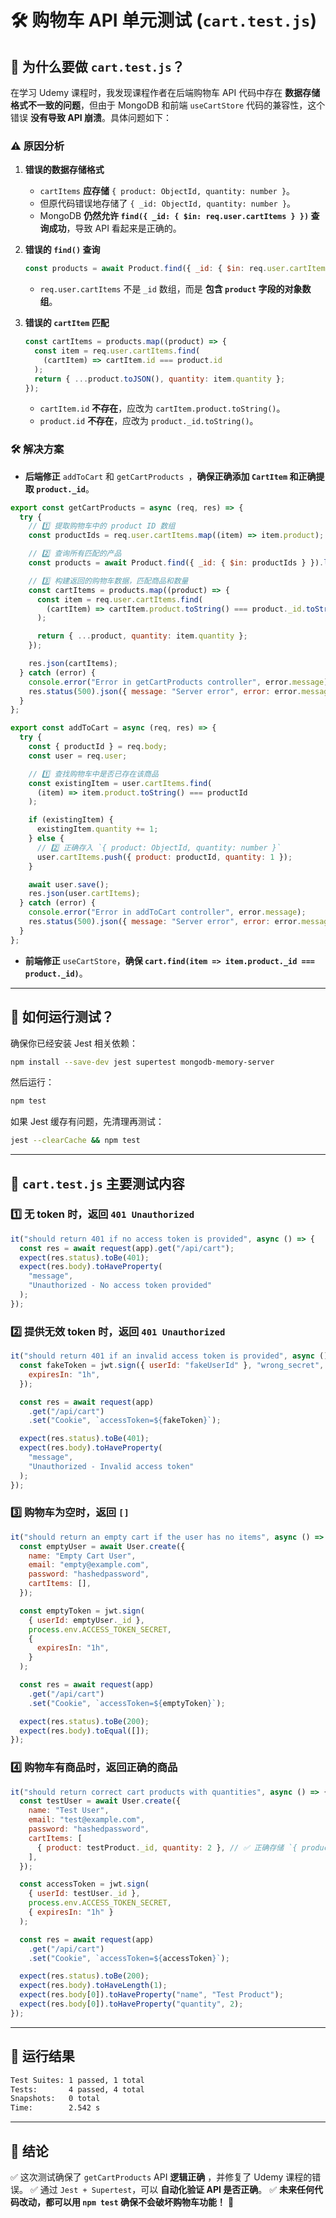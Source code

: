 # **🛠 购物车 API 单元测试 (`cart.test.js`)**

## **📌 为什么要做 `cart.test.js`？**

在学习 Udemy 课程时，我发现课程作者在后端购物车 API 代码中存在 **数据存储格式不一致的问题**，但由于 MongoDB 和前端 `useCartStore` 代码的兼容性，这个错误 **没有导致 API 崩溃**。具体问题如下：

### **⚠️ 原因分析**

1. **错误的数据存储格式**

   - `cartItems` **应存储** `{ product: ObjectId, quantity: number }`。
   - 但原代码错误地存储了 `{ _id: ObjectId, quantity: number }`。
   - MongoDB **仍然允许 `find({ _id: { $in: req.user.cartItems } })` 查询成功**，导致 API 看起来是正确的。

2. **错误的 `find()` 查询**

   ```js
   const products = await Product.find({ _id: { $in: req.user.cartItems } });
   ```

   - `req.user.cartItems` 不是 `_id` 数组，而是 **包含 `product` 字段的对象数组**。

3. **错误的 `cartItem` 匹配**

   ```js
   const cartItems = products.map((product) => {
     const item = req.user.cartItems.find(
       (cartItem) => cartItem.id === product.id
     );
     return { ...product.toJSON(), quantity: item.quantity };
   });
   ```

   - `cartItem.id` **不存在**，应改为 `cartItem.product.toString()`。
   - `product.id` **不存在**，应改为 `product._id.toString()`。

### **🛠 解决方案**

- **后端修正** `addToCart` 和 `getCartProducts `，**确保正确添加 `CartItem` 和正确提取 `product._id`**。

```javascript
export const getCartProducts = async (req, res) => {
  try {
    // 1️⃣ 提取购物车中的 product ID 数组
    const productIds = req.user.cartItems.map((item) => item.product);

    // 2️⃣ 查询所有匹配的产品
    const products = await Product.find({ _id: { $in: productIds } }).lean();

    // 3️⃣ 构建返回的购物车数据，匹配商品和数量
    const cartItems = products.map((product) => {
      const item = req.user.cartItems.find(
        (cartItem) => cartItem.product.toString() === product._id.toString()
      );

      return { ...product, quantity: item.quantity };
    });

    res.json(cartItems);
  } catch (error) {
    console.error("Error in getCartProducts controller", error.message);
    res.status(500).json({ message: "Server error", error: error.message });
  }
};

export const addToCart = async (req, res) => {
  try {
    const { productId } = req.body;
    const user = req.user;

    // 1️⃣ 查找购物车中是否已存在该商品
    const existingItem = user.cartItems.find(
      (item) => item.product.toString() === productId
    );

    if (existingItem) {
      existingItem.quantity += 1;
    } else {
      // 2️⃣ 正确存入 `{ product: ObjectId, quantity: number }`
      user.cartItems.push({ product: productId, quantity: 1 });
    }

    await user.save();
    res.json(user.cartItems);
  } catch (error) {
    console.error("Error in addToCart controller", error.message);
    res.status(500).json({ message: "Server error", error: error.message });
  }
};
```

- **前端修正** `useCartStore`，**确保 `cart.find(item => item.product._id === product._id)`**。

---

## **📌 如何运行测试？**

确保你已经安装 Jest 相关依赖：

```sh
npm install --save-dev jest supertest mongodb-memory-server
```

然后运行：

```sh
npm test
```

如果 Jest 缓存有问题，先清理再测试：

```sh
jest --clearCache && npm test
```

---

## **📌 `cart.test.js` 主要测试内容**

### **1️⃣ 无 token 时，返回 `401 Unauthorized`**

```js
it("should return 401 if no access token is provided", async () => {
  const res = await request(app).get("/api/cart");
  expect(res.status).toBe(401);
  expect(res.body).toHaveProperty(
    "message",
    "Unauthorized - No access token provided"
  );
});
```

### **2️⃣ 提供无效 token 时，返回 `401 Unauthorized`**

```js
it("should return 401 if an invalid access token is provided", async () => {
  const fakeToken = jwt.sign({ userId: "fakeUserId" }, "wrong_secret", {
    expiresIn: "1h",
  });

  const res = await request(app)
    .get("/api/cart")
    .set("Cookie", `accessToken=${fakeToken}`);

  expect(res.status).toBe(401);
  expect(res.body).toHaveProperty(
    "message",
    "Unauthorized - Invalid access token"
  );
});
```

### **3️⃣ 购物车为空时，返回 `[]`**

```js
it("should return an empty cart if the user has no items", async () => {
  const emptyUser = await User.create({
    name: "Empty Cart User",
    email: "empty@example.com",
    password: "hashedpassword",
    cartItems: [],
  });

  const emptyToken = jwt.sign(
    { userId: emptyUser._id },
    process.env.ACCESS_TOKEN_SECRET,
    {
      expiresIn: "1h",
    }
  );

  const res = await request(app)
    .get("/api/cart")
    .set("Cookie", `accessToken=${emptyToken}`);

  expect(res.status).toBe(200);
  expect(res.body).toEqual([]);
});
```

### **4️⃣ 购物车有商品时，返回正确的商品**

```js
it("should return correct cart products with quantities", async () => {
  const testUser = await User.create({
    name: "Test User",
    email: "test@example.com",
    password: "hashedpassword",
    cartItems: [
      { product: testProduct._id, quantity: 2 }, // ✅ 正确存储 `{ product: ObjectId, quantity }`
    ],
  });

  const accessToken = jwt.sign(
    { userId: testUser._id },
    process.env.ACCESS_TOKEN_SECRET,
    { expiresIn: "1h" }
  );

  const res = await request(app)
    .get("/api/cart")
    .set("Cookie", `accessToken=${accessToken}`);

  expect(res.status).toBe(200);
  expect(res.body).toHaveLength(1);
  expect(res.body[0]).toHaveProperty("name", "Test Product");
  expect(res.body[0]).toHaveProperty("quantity", 2);
});
```

---

## **📌 运行结果**

```bash
Test Suites: 1 passed, 1 total
Tests:       4 passed, 4 total
Snapshots:   0 total
Time:        2.542 s
```

---

## **📌 结论**

✅ 这次测试确保了 `getCartProducts` API **逻辑正确** ，并修复了 Udemy 课程的错误。
✅ 通过 `Jest + Supertest`，可以 **自动化验证 API 是否正确**。
✅ **未来任何代码改动，都可以用 `npm test` 确保不会破坏购物车功能！** 🚀
